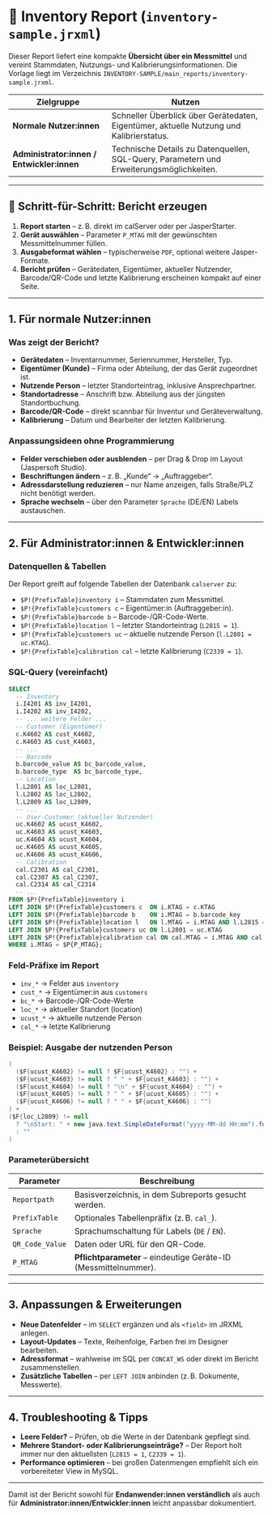 # 📘 Inventory Report (`inventory-sample.jrxml`)

Dieser Report liefert eine kompakte **Übersicht über ein Messmittel** und vereint Stammdaten,
Nutzungs- und Kalibrierungsinformationen. Die Vorlage liegt im Verzeichnis
`INVENTORY-SAMPLE/main_reports/inventory-sample.jrxml`.

| Zielgruppe | Nutzen |
| --- | --- |
| **Normale Nutzer:innen** | Schneller Überblick über Gerätedaten, Eigentümer, aktuelle Nutzung und Kalibrierstatus. |
| **Administrator:innen / Entwickler:innen** | Technische Details zu Datenquellen, SQL-Query, Parametern und Erweiterungsmöglichkeiten. |

---

## 🚀 Schritt-für-Schritt: Bericht erzeugen

1. **Report starten** – z. B. direkt im calServer oder per JasperStarter.
2. **Gerät auswählen** – Parameter `P_MTAG` mit der gewünschten Messmittelnummer füllen.
3. **Ausgabeformat wählen** – typischerweise `PDF`, optional weitere Jasper-Formate.
4. **Bericht prüfen** – Gerätedaten, Eigentümer, aktueller Nutzender, Barcode/QR-Code und letzte Kalibrierung erscheinen kompakt auf einer Seite.

---

## 1. Für normale Nutzer:innen

### Was zeigt der Bericht?

* **Gerätedaten** – Inventarnummer, Seriennummer, Hersteller, Typ.
* **Eigentümer (Kunde)** – Firma oder Abteilung, der das Gerät zugeordnet ist.
* **Nutzende Person** – letzter Standorteintrag, inklusive Ansprechpartner.
* **Standortadresse** – Anschrift bzw. Abteilung aus der jüngsten Standortbuchung.
* **Barcode/QR-Code** – direkt scannbar für Inventur und Geräteverwaltung.
* **Kalibrierung** – Datum und Bearbeiter der letzten Kalibrierung.

### Anpassungsideen ohne Programmierung

* **Felder verschieben oder ausblenden** – per Drag & Drop im Layout (Jaspersoft Studio).
* **Beschriftungen ändern** – z. B. „Kunde“ → „Auftraggeber“.
* **Adressdarstellung reduzieren** – nur Name anzeigen, falls Straße/PLZ nicht benötigt werden.
* **Sprache wechseln** – über den Parameter `Sprache` (DE/EN) Labels austauschen.

---

## 2. Für Administrator:innen & Entwickler:innen

### Datenquellen & Tabellen

Der Report greift auf folgende Tabellen der Datenbank `calserver` zu:

* `$P!{PrefixTable}inventory i` – Stammdaten zum Messmittel.
* `$P!{PrefixTable}customers c` – Eigentümer:in (Auftraggeber:in).
* `$P!{PrefixTable}barcode b` – Barcode-/QR-Code-Werte.
* `$P!{PrefixTable}location l` – letzter Standorteintrag (`L2815 = 1`).
* `$P!{PrefixTable}customers uc` – aktuelle nutzende Person (`l.L2801 = uc.KTAG`).
* `$P!{PrefixTable}calibration cal` – letzte Kalibrierung (`C2339 = 1`).

### SQL-Query (vereinfacht)

```sql
SELECT
  -- Inventory
  i.I4201 AS inv_I4201,
  i.I4202 AS inv_I4202,
  -- ... weitere Felder ...
  -- Customer (Eigentümer)
  c.K4602 AS cust_K4602,
  c.K4603 AS cust_K4603,
  -- ...
  -- Barcode
  b.barcode_value AS bc_barcode_value,
  b.barcode_type  AS bc_barcode_type,
  -- Location
  l.L2801 AS loc_L2801,
  l.L2802 AS loc_L2802,
  l.L2809 AS loc_L2809,
  -- ...
  -- User-Customer (aktueller Nutzender)
  uc.K4602 AS ucust_K4602,
  uc.K4603 AS ucust_K4603,
  uc.K4604 AS ucust_K4604,
  uc.K4605 AS ucust_K4605,
  uc.K4606 AS ucust_K4606,
  -- Calibration
  cal.C2301 AS cal_C2301,
  cal.C2307 AS cal_C2307,
  cal.C2314 AS cal_C2314
  -- ...
FROM $P!{PrefixTable}inventory i
LEFT JOIN $P!{PrefixTable}customers c  ON i.KTAG = c.KTAG
LEFT JOIN $P!{PrefixTable}barcode b    ON i.MTAG = b.barcode_key
LEFT JOIN $P!{PrefixTable}location l   ON l.MTAG = i.MTAG AND l.L2815 = 1
LEFT JOIN $P!{PrefixTable}customers uc ON l.L2801 = uc.KTAG
LEFT JOIN $P!{PrefixTable}calibration cal ON cal.MTAG = i.MTAG AND cal.C2339 = 1
WHERE i.MTAG = $P{P_MTAG};
```

### Feld-Präfixe im Report

* `inv_*` → Felder aus `inventory`
* `cust_*` → Eigentümer:in aus `customers`
* `bc_*` → Barcode-/QR-Code-Werte
* `loc_*` → aktueller Standort (location)
* `ucust_*` → aktuelle nutzende Person
* `cal_*` → letzte Kalibrierung

### Beispiel: Ausgabe der nutzenden Person

```java
(
  ($F{ucust_K4602} != null ? $F{ucust_K4602} : "") +
  ($F{ucust_K4603} != null ? " " + $F{ucust_K4603} : "") +
  ($F{ucust_K4604} != null ? "\n" + $F{ucust_K4604} : "") +
  ($F{ucust_K4605} != null ? " " + $F{ucust_K4605} : "") +
  ($F{ucust_K4606} != null ? " " + $F{ucust_K4606} : "")
) +
($F{loc_L2809} != null
  ? "\nStart: " + new java.text.SimpleDateFormat("yyyy-MM-dd HH:mm").format($F{loc_L2809})
  : ""
)
```

### Parameterübersicht

| Parameter | Beschreibung |
| --- | --- |
| `Reportpath` | Basisverzeichnis, in dem Subreports gesucht werden. |
| `PrefixTable` | Optionales Tabellenpräfix (z. B. `cal_`). |
| `Sprache` | Sprachumschaltung für Labels (`DE` / `EN`). |
| `QR_Code_Value` | Daten oder URL für den QR-Code. |
| `P_MTAG` | **Pflichtparameter** – eindeutige Geräte-ID (Messmittelnummer). |

---

## 3. Anpassungen & Erweiterungen

* **Neue Datenfelder** – im `SELECT` ergänzen und als `<field>` im JRXML anlegen.
* **Layout-Updates** – Texte, Reihenfolge, Farben frei im Designer bearbeiten.
* **Adressformat** – wahlweise im SQL per `CONCAT_WS` oder direkt im Bericht zusammenstellen.
* **Zusätzliche Tabellen** – per `LEFT JOIN` anbinden (z. B. Dokumente, Messwerte).

---

## 4. Troubleshooting & Tipps

* **Leere Felder?** – Prüfen, ob die Werte in der Datenbank gepflegt sind.
* **Mehrere Standort- oder Kalibrierungseinträge?** – Der Report holt immer nur den aktuellsten (`L2815 = 1`, `C2339 = 1`).
* **Performance optimieren** – bei großen Datenmengen empfiehlt sich ein vorbereiteter View in MySQL.

---

Damit ist der Bericht sowohl für **Endanwender:innen verständlich** als auch für **Administrator:innen/Entwickler:innen** leicht anpassbar dokumentiert.
